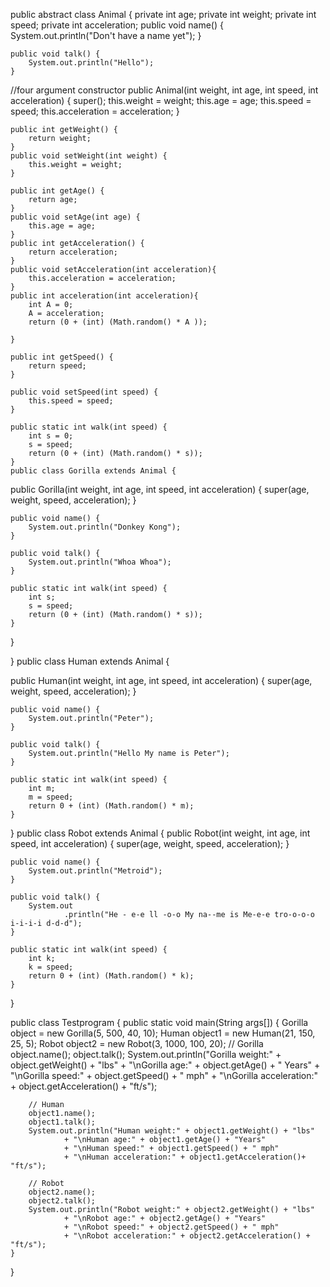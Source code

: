 public abstract class Animal {
  private int age;
	private int weight;
	private int speed;
	private int acceleration;
	public void name() {
		System.out.println("Don't have a name yet");
	}

	public void talk() {
		System.out.println("Hello");
	}
//four argument constructor
	public Animal(int weight, int age, int speed, int acceleration) {
		super();
		this.weight = weight;
		this.age = age;
		this.speed = speed;
		this.acceleration = acceleration;
	}

	public int getWeight() {
		return weight;
	}
	public void setWeight(int weight) {
		this.weight = weight;
	}

	public int getAge() {
		return age;
	}
	public void setAge(int age) {
		this.age = age;
	}
	public int getAcceleration() {
		return acceleration;
	}
	public void setAcceleration(int acceleration){
		this.acceleration = acceleration;
	}
	public int acceleration(int acceleration){
		int A = 0;
		A = acceleration;
		return (0 + (int) (Math.random() * A ));
		
	}

	public int getSpeed() {
		return speed;
	}

	public void setSpeed(int speed) {
		this.speed = speed;
	}

	public static int walk(int speed) {
		int s = 0;
		s = speed;
		return (0 + (int) (Math.random() * s));
	}
	public class Gorilla extends Animal {
  public Gorilla(int weight, int age, int speed, int acceleration) {
		super(age, weight, speed, acceleration);
	}

	public void name() {
		System.out.println("Donkey Kong");
	}

	public void talk() {
		System.out.println("Whoa Whoa");
	}

	public static int walk(int speed) {
		int s;
		s = speed;
		return (0 + (int) (Math.random() * s));
	}
	
}

}
public class Human extends Animal {

  public Human(int weight, int age, int speed, int acceleration) {
		super(age, weight, speed, acceleration);
	}

	public void name() {
		System.out.println("Peter");
	}

	public void talk() {
		System.out.println("Hello My name is Peter");
	}

	public static int walk(int speed) {
		int m;
		m = speed;
		return 0 + (int) (Math.random() * m);
	}
	
}
public class Robot extends Animal {
  public Robot(int weight, int age, int speed, int acceleration) {
		super(age, weight, speed, acceleration);
	}

	public void name() {
		System.out.println("Metroid");
	}

	public void talk() {
		System.out
				.println("He - e-e ll -o-o My na--me is Me-e-e tro-o-o-o i-i-i-i d-d-d");
	}

	public static int walk(int speed) {
		int k;
		k = speed;
		return 0 + (int) (Math.random() * k);
	}
}


public class Testprogram {
  public static void main(String args[]) {
		Gorilla object = new Gorilla(5, 500, 40, 10);
		Human object1 = new Human(21, 150, 25, 5);
		Robot object2 = new Robot(3, 1000, 100, 20);
		// Gorilla
		object.name();
		object.talk();
		System.out.println("Gorilla weight:" + object.getWeight() + "lbs"
				+ "\nGorilla age:" + object.getAge() + " Years"
				+ "\nGorilla speed:" + object.getSpeed() + " mph"
				+ "\nGorilla acceleration:" + object.getAcceleration() + "ft/s");

		// Human
		object1.name();
		object1.talk();
		System.out.println("Human weight:" + object1.getWeight() + "lbs"
				+ "\nHuman age:" + object1.getAge() + "Years"
				+ "\nHuman speed:" + object1.getSpeed() + " mph"
				+ "\nHuman acceleration:" + object1.getAcceleration()+ "ft/s");

		// Robot
		object2.name();
		object2.talk();
		System.out.println("Robot weight:" + object2.getWeight() + "lbs"
				+ "\nRobot age:" + object2.getAge() + "Years"
				+ "\nRobot speed:" + object2.getSpeed() + " mph"
				+ "\nRobot acceleration:" + object2.getAcceleration() + "ft/s");
	}
}



